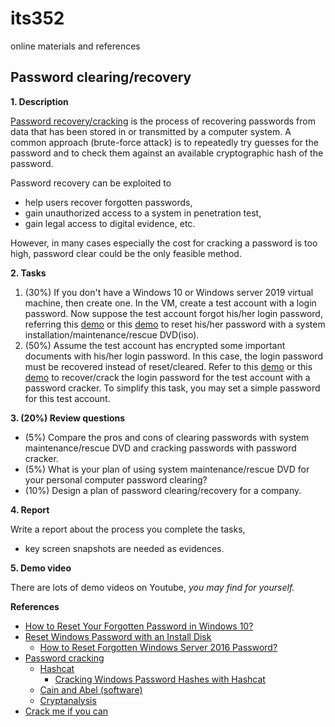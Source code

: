 # its352
online materials and references

## Password clearing/recovery
**1. Description**

[Password recovery/cracking](https://en.wikipedia.org/wiki/Password_cracking) is the process of recovering passwords from data that has been stored in or transmitted by a computer system. A common approach (brute-force attack) is to repeatedly try guesses for the password and to check them against an available cryptographic hash of the password.

Password recovery can be exploited to 
* help users recover forgotten passwords, 
* gain unauthorized access to a system in penetration test,
* gain legal access to digital evidence, etc.

However, in many cases especially the cost for cracking a password is too high, password clear could be the only feasible method.

**2. Tasks**
1. (30%) If you don't have a Windows 10 or Windows server 2019 virtual machine, then create one. In the VM, create a test account with a login password. Now suppose the test account forgot his/her login password, referring this [demo](https://www.howtogeek.com/222262/how-to-reset-your-forgotten-password-in-windows-10/) or this [demo](https://www.howtogeek.com/howto/14369/change-or-reset-windows-password-from-a-ubuntu-live-cd/) to reset his/her password with a system installation/maintenance/rescue DVD(iso).
2. (50%) Assume the test account has encrypted some important documents with his/her login password. In this case, the login password must be recovered instead of reset/cleared. Refer to this [demo](https://samsclass.info/123/proj14/123p12winhash.htm) or this [demo](https://www.howtogeek.com/howto/29694/how-to-crack-your-forgotten-windows-password/) to recover/crack the login password for the test account with a password cracker. To simplify this task, you may set a simple password for this test account.

**3. (20%) Review questions**
* (5%) Compare the pros and cons of  clearing passwords with system maintenance/rescue DVD and cracking passwords with password cracker.
* (5%) What is your plan of using system maintenance/rescue DVD for your personal computer password clearing?
* (10%) Design a plan of password clearing/recovery for a company.

**4. Report**

Write a report about the process you complete the tasks, 
* key screen snapshots are needed as evidences.

**5. Demo video**

There are lots of demo videos on Youtube, *you may find for yourself.*


**References**
* [How to Reset Your Forgotten Password in Windows 10?](https://www.howtogeek.com/222262/how-to-reset-your-forgotten-password-in-windows-10/)
* [Reset Windows Password with an Install Disk](https://samsclass.info/123/proj14/123p10winpass.htm)
  * [How to Reset Forgotten Windows Server 2016 Password?](https://www.tactig.com/reset-forgotten-windows-server-password/)
* [Password cracking](https://en.wikipedia.org/wiki/Password_cracking)
  * [Hashcat](https://en.wikipedia.org/wiki/Hashcat)
    * [Cracking Windows Password Hashes with Hashcat](https://samsclass.info/123/proj14/123p12winhash.htm)
  * [Cain and Abel (software)](https://en.wikipedia.org/wiki/Cain_and_Abel_(software))
  * [Cryptanalysis](https://en.wikipedia.org/wiki/Cryptanalysis)
* [Crack me if you can](http://contest-2010.korelogic.com/)
